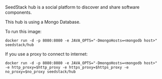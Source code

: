 SeedStack hub is a social platform to discover and share software components.

This hub is using a Mongo Database. 

To run this image:
```
docker run -d -p 8080:8080 -e JAVA_OPTS="-DmongoHosts=<mongodb host>" seedstack/hub
```


If you use a proxy to connect to internet:
```
docker run -d -p 8080:8080 -e JAVA_OPTS="-DmongoHosts=<mongodb host>" 
-e http_proxy=$http_proxy -e https_proxy=$https_proxy -e no_proxy=$no_proxy seedstack/hub
```
